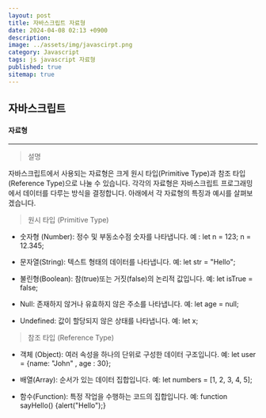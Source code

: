```yaml
---
layout: post
title: 자바스크립트 자료형
date: 2024-04-08 02:13 +0900
description: 
image: ../assets/img/javascirpt.png
category: Javascript
tags: js javascript 자료형
published: true
sitemap: true
---
```


## 자바스크립트



#### 자료형

<hr />

> 설명

자바스크립트에서 사용되는 자료형은 크게 원시 타입(Primitive Type)과 참조 타입(Reference Type)으로 나눌 수 있습니다.
각각의 자료형은 자바스크립트 프로그래밍에서 데이터를 다루는 방식을 결정합니다.
아래에서 각 자료형의 특징과 예시를 살펴보겠습니다.


> 원시 타입 (Primitive Type)

* 숫자형 (Number): 정수 및 부동소수점 숫자를 나타냅니다.
예 : let n = 123; n = 12.345;

* 문자열(String): 텍스트 형태의 데이터를 나타냅니다.
예: let str = "Hello";

* 불린형(Boolean): 참(true)또는 거짓(false)의 논리적 값입니다.
예: let isTrue = false;

* Null: 존재하지 않거나 유효하지 않은 주소를 나타냅니다.
예: let age = null;

* Undefined: 값이 할당되지 않은 상태를 나타냅니다.
예: let x;


> 참조 타입 (Reference Type)

* 객체 (Object): 여러 속성을 하나의 단위로 구성한 데이터 구조입니다.
예: let user = {name: "John" , age : 30};

* 배열(Array): 순서가 있는 데이터 집합입니다.
예: let numbers = [1, 2, 3, 4, 5];

* 함수(Function): 특정 작업을 수행하는 코드의 집합입니다.
예: function sayHello() {alert("Hello");}